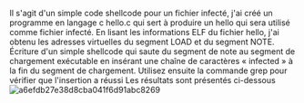 Il s'agit d'un simple code shellcode pour un fichier infecté, j'ai créé un programme en langage c hello.c qui sert à produire un hello qui sera utilisé comme fichier infecté.
En lisant les informations ELF du fichier hello, j'ai obtenu les adresses virtuelles du segment LOAD et du segment NOTE.
Écriture d'un simple shellcode qui saute du segment de note au segment de chargement exécutable en insérant une chaîne de caractères « infected » à la fin du segment de chargement.
Utilisez ensuite la commande grep pour vérifier que l'insertion a réussi
Les résultats sont présentés ci-dessous
![a6efdb27e38d8cba041f6d91abc8269](https://github.com/user-attachments/assets/7557453f-0e47-45ea-a036-ed9725cb0210)


